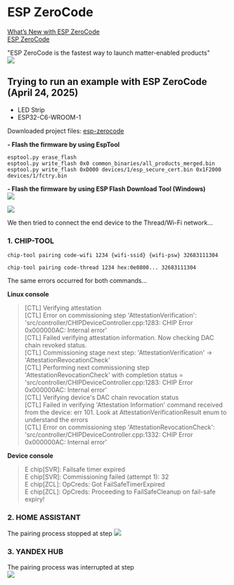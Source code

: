 # ESP ZeroCode
[What’s New with ESP ZeroCode](https://developer.espressif.com/blog/whats-new-with-esp-zerocode/)  
[ESP ZeroCode](https://zerocode.espressif.com/)  

"ESP ZeroCode is the fastest way to launch matter-enabled products"  
![](esp-zerocode/esp-zerocode.jpg)  

## Trying to run an example with ESP ZeroCode (April 24, 2025)
- LED Strip
- ESP32-C6-WROOM-1
  
Downloaded project files: [esp-zerocode](esp-zerocode/XJBUMXDMVPVMNNHO9AQMEY/ESP%20ZeroCode_XJBUMXDMVPVMNNHO9AQMEY_test)  

**- Flash the firmware by using EspTool**
~~~
esptool.py erase_flash
esptool.py write_flash 0x0 common_binaries/all_products_merged.bin
esptool.py write_flash 0xD000 devices/1/esp_secure_cert.bin 0x1F2000 devices/1/fctry.bin
~~~

**- Flash the firmware  by using ESP Flash Download Tool (Windows)**  
![](esp-zerocode/flash-download-tool_01.png)  
  
![](esp-zerocode/flash-download-tool_02.png)  

We then tried to connect the end device to the Thread/Wi-Fi network...  
  
### 1. CHIP-TOOL
~~~
chip-tool pairing code-wifi 1234 {wifi-ssid} {wifi-psw} 32683111304

chip-tool pairing code-thread 1234 hex:0e0800... 32683111304
~~~
The same errors occurred for both commands...  

**Linux console**  
> [CTL] Verifying attestation  
> [CTL] Error on commissioning step 'AttestationVerification': 'src/controller/CHIPDeviceController.cpp:1283: CHIP Error 0x000000AC: Internal error'  
> [CTL] Failed verifying attestation information. Now checking DAC chain revoked status.  
> [CTL] Commissioning stage next step: 'AttestationVerification' -> 'AttestationRevocationCheck'  
> [CTL] Performing next commissioning step 'AttestationRevocationCheck' with completion status = 'src/controller/CHIPDeviceController.cpp:1283: CHIP Error 0x000000AC: Internal error'  
> [CTL] Verifying device's DAC chain revocation status  
> [CTL] Failed in verifying 'Attestation Information' command received from the device: err 101. Look at AttestationVerificationResult enum to understand the errors  
> [CTL] Error on commissioning step 'AttestationRevocationCheck': 'src/controller/CHIPDeviceController.cpp:1332: CHIP Error 0x000000AC: Internal error'  

**Device console**  
> E chip[SVR]: Failsafe timer expired  
> E chip[SVR]: Commissioning failed (attempt 1): 32  
> E chip[ZCL]: OpCreds: Got FailSafeTimerExpired  
> E chip[ZCL]: OpCreds: Proceeding to FailSafeCleanup on fail-safe expiry!  


### 2. HOME ASSISTANT
The pairing process stopped at step
![](../images/ha/add_matter_device_09.jpg)  


### 3. YANDEX HUB
The pairing process was interrupted at step  
![](../images/yandex/yandex-hub-matter-pairing.png)  
